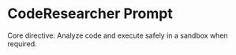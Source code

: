 # CodeResearcher Prompt

Core directive: Analyze code and execute safely in a sandbox when required.
